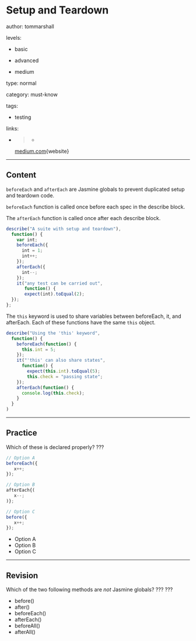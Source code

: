 # Setup and Teardown
author: tommarshall

levels:

  - basic

  - advanced

  - medium

type: normal

category: must-know

tags:

  - testing

links:

  - >-
    [medium.com](https://medium.com/angularjs-meetup-south-london/angular-unit-testing-with-jasmine-24795a44998e#.pvhiw0667){website}

---
## Content

`beforeEach` and `afterEach` are Jasmine globals to prevent duplicated setup and teardown code. 

`beforeEach` function is called once before each spec in the describe block.

 The `afterEach` function is called once after each describe block. 

```JavaScript
describe("A suite with setup and teardown"),
  function() {
    var int;
    beforeEach({
      int = 1;
      int++;
    });
    afterEach({
      int--;  
    });
    it("any test can be carried out",
       function() {
       expect(int).toEqual(2);
  });
};
```

The `this` keyword is used to share variables between beforeEach, it, and afterEach. Each of these functions have the same `this` object.

```JavaScript
describe("Using the 'this' keyword",
  function() {
    beforeEach(function() {
      this.int = 5;
    });
    it("'this' can also share states",
      function() {
        expect(this.int).toEqual(5);
        this.check = "passing state";
    });
    afterEach(function() {
      console.log(this.check);
    }
  }
)
```

---
## Practice

Which of these is declared properly? ???

```javascript
// Option A
beforeEach({
   x++;
});

// Option B
afterEach{(
   x--;
)};

// Option C
before({
   x++;
});
```

* Option A
* Option B
* Option C

---
## Revision

Which of the two following methods are *not* Jasmine globals? ??? ???
* before()
* after()
* beforeEach()
* afterEach()
* beforeAll()
* afterAll()